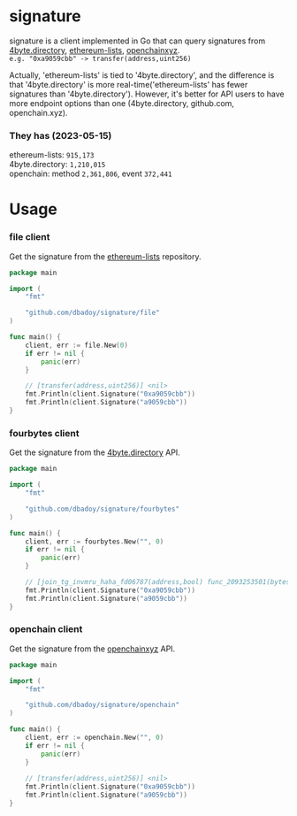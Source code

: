 # signature
signature is a client implemented in Go that can query signatures from [4byte.directory](https://www.4byte.directory/), [ethereum-lists](https://github.com/ethereum-lists/4bytes), [openchainxyz](https://openchain.xyz/signatures). <br>
`e.g. "0xa9059cbb" -> transfer(address,uint256)` <br>


Actually, 'ethereum-lists' is tied to '4byte.directory', and the difference is that '4byte.directory' is more real-time('ethereum-lists' has fewer signatures than '4byte.directory'). However, it's better for API users to have more endpoint options than one (4byte.directory, github.com, openchain.xyz).

### They has (2023-05-15)
ethereum-lists: `915,173` <br>
4byte.directory: `1,210,015` <br>
openchain: method `2,361,806`, event `372,441` <br>

# Usage

### file client
Get the signature from the [ethereum-lists](https://github.com/ethereum-lists/4bytes) repository.

```go
package main

import (
	"fmt"

	"github.com/dbadoy/signature/file"
)

func main() {
	client, err := file.New(0)
	if err != nil {
		panic(err)
	}

	// [transfer(address,uint256)] <nil>
	fmt.Println(client.Signature("0xa9059cbb"))
	fmt.Println(client.Signature("a9059cbb"))
}

```

### fourbytes client
Get the signature from the [4byte.directory](https://www.4byte.directory/) API.

```go
package main

import (
	"fmt"

	"github.com/dbadoy/signature/fourbytes"
)

func main() {
	client, err := fourbytes.New("", 0)
	if err != nil {
		panic(err)
	}

	// [join_tg_invmru_haha_fd06787(address,bool) func_2093253501(bytes) transfer(bytes4[9],bytes5[6],int48[11]) many_msg_babbage(bytes1) transfer(address,uint256)] <nil>
	fmt.Println(client.Signature("0xa9059cbb"))
	fmt.Println(client.Signature("a9059cbb"))
}
```

### openchain client
Get the signature from the [openchainxyz](https://openchain.xyz/signatures) API.


```go
package main

import (
	"fmt"

	"github.com/dbadoy/signature/openchain"
)

func main() {
	client, err := openchain.New("", 0)
	if err != nil {
		panic(err)
	}
    
	// [transfer(address,uint256)] <nil>
	fmt.Println(client.Signature("0xa9059cbb"))
	fmt.Println(client.Signature("a9059cbb"))
}
```
